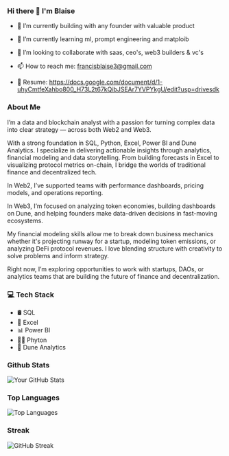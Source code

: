 ### Hi there 👋 I'm Blaise 


- 🔭 I’m currently building with any founder with valuable product
  
- 🌱 I’m currently learning ml, prompt engineering and matploib 
  
- 👯 I’m looking to collaborate with saas, ceo's, web3 builders & vc's
  
- 📫 How to reach me: francisblaise3@gmail.com

- 🧾 Resume: https://docs.google.com/document/d/1-uhyCmtfeXahbo800_H73L2t67kQibJSEAr7YVPYkgU/edit?usp=drivesdk


### About Me
I’m a data and blockchain analyst with a passion for turning complex data into clear strategy — across both Web2 and Web3.

With a strong foundation in SQL, Python, Excel, Power BI  and Dune Analytics. I specialize in delivering actionable insights through analytics, financial modeling and data storytelling. From building forecasts in Excel to visualizing protocol metrics on-chain, I bridge the worlds of traditional finance and decentralized tech.

In Web2, I’ve supported teams with performance dashboards, pricing models, and operations reporting. 

In Web3, I’m focused on analyzing token economies, building dashboards on Dune, and helping founders make data-driven decisions in fast-moving ecosystems.

My financial modeling skills allow me to break down business mechanics whether it's projecting runway for a startup, modeling token emissions, or analyzing DeFi protocol revenues. I love blending structure with creativity to solve problems and inform strategy.

Right now, I’m exploring opportunities to work with startups, DAOs, or analytics teams that are building the future of finance and decentralization.


### 💻 Tech Stack 
- 🛢️ SQL
- 📝 Excel
- 📊 Power BI
- 🧑‍💻 Phyton
- 🔗 Dune Analytics

### Github Stats

![Your GitHub Stats](https://github-readme-stats.vercel.app/api?username=FrancisBlaise&show_icons=true&theme=radical)


### Top Languages 

![Top Languages](https://github-readme-stats.vercel.app/api/top-langs/?username=FRANCISBLAISE&layout=compact&theme=radical)


### Streak

![GitHub Streak](https://github-readme-streak-stats.herokuapp.com/?user=FrancisBlaise&theme=radical)
